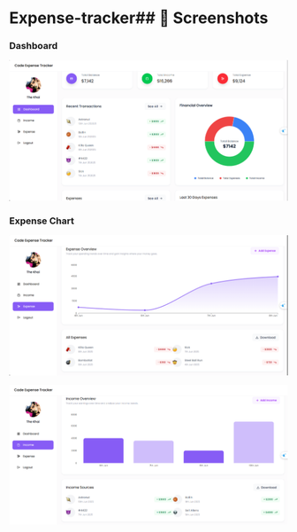 # Expense-tracker## 📸 Screenshots

### Dashboard
![Dashboard](./screenshots/expensetracker.png)

### Expense Chart
![Expense Chart](./screenshots/expensetracker1.png)



![Transaction Management](./screenshots/expensetracker2.png)
